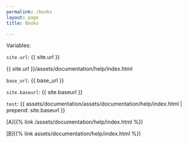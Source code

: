 ```yaml
---
permalink: /books
layout: page
title: Books

---
```


Variables:

`site.url`: {{ site.url }}

{{ site.url }}/assets/documentation/help/index.html

`base_url`: {{ base_url }}

`site.baseurl`: {{ site.baseurl }}

`test`: {{ assets/documentation/assets/documentation/help/index.html | prepend: site.baseurl }}

[A]({% link /assets/documentation/help/index.html %})

[B]({% link assets/documentation/help/index.html %})


